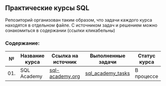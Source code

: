 ## Практические курсы SQL

Репозиторий организован таким образом, что задачи каждого курса находятся в отдельном файле.
С источником задач и решением можно ознакомиться в содержании (ссылки кликабельны)

### Содержание:
| №| Название курса| Ссылка на источник | Выполненные задачи |Статус курса |
|---|-----------|-----------|------------------|--------------|
|01.|SQL Academy|[sql-academy.org](https://sql-academy.org/ru/trainer)|[sql_academy_tasks](https://github.com/alexkandinsky/sql_tasks/blob/main/sql_academy_tasks.ipynb)| В процессе|
